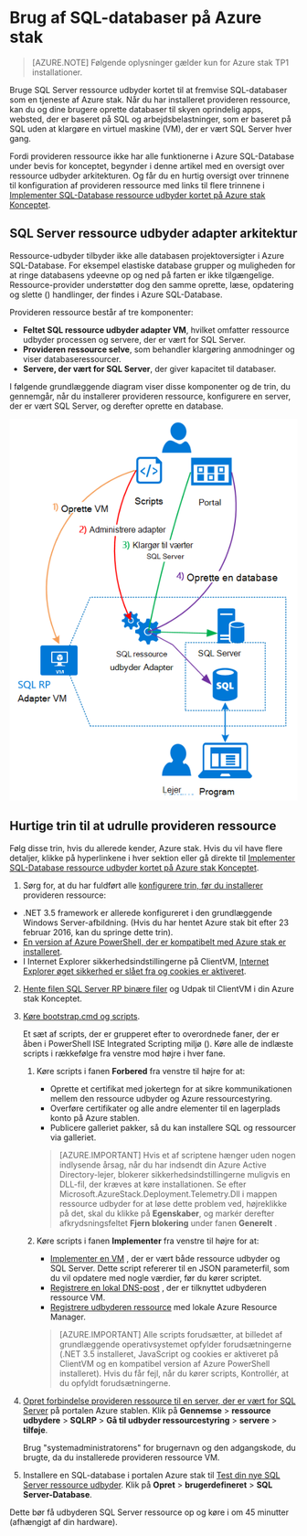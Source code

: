 <properties
    pageTitle="Brug af SQL-databaser på Azure stak | Microsoft Azure"
    description="Få mere at vide, hvordan du kan installere SQL-databaser som en tjeneste på Azure stabling og de hurtige trin til at installere SQL Server ressource udbyder kortet."
    services="azure-stack"
    documentationCenter=""
    authors="Dumagar"
    manager="byronr"
    editor=""/>

<tags
    ms.service="multiple"
    ms.workload="na"
    ms.tgt_pltfrm="na"
    ms.devlang="na"
    ms.topic="article"
    ms.date="09/26/2016"
    ms.author="dumagar"/>

# <a name="use-sql-databases-on-azure-stack"></a>Brug af SQL-databaser på Azure stak

> [AZURE.NOTE] Følgende oplysninger gælder kun for Azure stak TP1 installationer.

Bruge SQL Server ressource udbyder kortet til at fremvise SQL-databaser som en tjeneste af Azure stak. Når du har installeret provideren ressource, kan du og dine brugere oprette databaser til skyen oprindelig apps, websted, der er baseret på SQL og arbejdsbelastninger, som er baseret på SQL uden at klargøre en virtuel maskine (VM), der er vært SQL Server hver gang.

Fordi provideren ressource ikke har alle funktionerne i Azure SQL-Database under bevis for konceptet, begynder i denne artikel med en oversigt over ressource udbyder arkitekturen. Og får du en hurtig oversigt over trinnene til konfiguration af provideren ressource med links til flere trinnene i [Implementer SQL-Database ressource udbyder kortet på Azure stak Konceptet](azure-stack-sql-rp-deploy-long.md).

## <a name="sql-server-resource-provider-adapter-architecture"></a>SQL Server ressource udbyder adapter arkitektur
Ressource-udbyder tilbyder ikke alle databasen projektoversigter i Azure SQL-Database. For eksempel elastiske database grupper og muligheden for at ringe databasens ydeevne op og ned på farten er ikke tilgængelige. Ressource-provider understøtter dog den samme oprette, læse, opdatering og slette () handlinger, der findes i Azure SQL-Database.

Provideren ressource består af tre komponenter:

- **Feltet SQL ressource udbyder adapter VM**, hvilket omfatter ressource udbyder processen og servere, der er vært for SQL Server.
- **Provideren ressource selve**, som behandler klargøring anmodninger og viser databaseressourcer.
- **Servere, der vært for SQL Server**, der giver kapacitet til databaser.

I følgende grundlæggende diagram viser disse komponenter og de trin, du gennemgår, når du installerer provideren ressource, konfigurere en server, der er vært SQL Server, og derefter oprette en database.

![Azure stak SQL ressource udbyder adapter enkel arkitektur](./media/azure-stack-sql-rp-deploy-short/sqlrparch.png)

## <a name="quick-steps-to-deploy-the-resource-provider"></a>Hurtige trin til at udrulle provideren ressource
Følg disse trin, hvis du allerede kender, Azure stak. Hvis du vil have flere detaljer, klikke på hyperlinkene i hver sektion eller gå direkte til [Implementer SQL-Database ressource udbyder kortet på Azure stak Konceptet](azure-stack-sql-rp-deploy-long.md).

1.  Sørg for, at du har fuldført alle [konfigurere trin, før du installerer](azure-stack-sql-rp-deploy-long.md#set-up-steps-before-you-deploy) provideren ressource:

  - .NET 3.5 framework er allerede konfigureret i den grundlæggende Windows Server-afbildning. (Hvis du har hentet Azure stak bit efter 23 februar 2016, kan du springe dette trin).
  - [En version af Azure PowerShell, der er kompatibelt med Azure stak er installeret](http://aka.ms/azStackPsh).
  - I Internet Explorer sikkerhedsindstillingerne på ClientVM, [Internet Explorer øget sikkerhed er slået fra og cookies er aktiveret](azure-stack-sql-rp-deploy-long.md#Turn-off-IE-enhanced-security-and-enable-cookies).

2. [Hente filen SQL Server RP binære filer](http://aka.ms/massqlrprfrsh) og Udpak til ClientVM i din Azure stak Konceptet.

3. [Køre bootstrap.cmd og scripts](azure-stack-sql-rp-deploy-long.md#Bootstrap-the-resource-provider-deployment-PowerShell-and-Prepare-for-deployment).

    Et sæt af scripts, der er grupperet efter to overordnede faner, der er åben i PowerShell ISE Integrated Scripting miljø (). Køre alle de indlæste scripts i rækkefølge fra venstre mod højre i hver fane.

    1. Køre scripts i fanen **Forbered** fra venstre til højre for at:

        - Oprette et certifikat med jokertegn for at sikre kommunikationen mellem den ressource udbyder og Azure ressourcestyring.
        - Overføre certifikater og alle andre elementer til en lagerplads konto på Azure stablen.
        - Publicere galleriet pakker, så du kan installere SQL og ressourcer via galleriet.

        > [AZURE.IMPORTANT] Hvis et af scriptene hænger uden nogen indlysende årsag, når du har indsendt din Azure Active Directory-lejer, blokerer sikkerhedsindstillingerne muligvis en DLL-fil, der kræves at køre installationen. Se efter Microsoft.AzureStack.Deployment.Telemetry.Dll i mappen ressource udbyder for at løse dette problem ved, højreklikke på det, skal du klikke på **Egenskaber**, og markér derefter afkrydsningsfeltet **Fjern blokering** under fanen **Generelt** .

    1. Køre scripts i fanen **Implementer** fra venstre til højre for at:

        - [Implementer en VM](azure-stack-sql-rp-deploy-long.md#Deploy-the-SQL-Server-Resource-Provider-VM) , der er vært både ressource udbyder og SQL Server. Dette script refererer til en JSON parameterfil, som du vil opdatere med nogle værdier, før du kører scriptet.
        - [Registrere en lokal DNS-post](azure-stack-sql-rp-deploy-long.md#Update-the-local-DNS) , der er tilknyttet udbyderen ressource VM.
        - [Registrere udbyderen ressource](azure-stack-sql-rp-deploy-long.md#Register-the-SQL-RP-Resource-Provider) med lokale Azure Resource Manager.

        > [AZURE.IMPORTANT] Alle scripts forudsætter, at billedet af grundlæggende operativsystemet opfylder forudsætningerne (.NET 3.5 installeret, JavaScript og cookies er aktiveret på ClientVM og en kompatibel version af Azure PowerShell installeret). Hvis du får fejl, når du kører scripts, Kontrollér, at du opfyldt forudsætningerne.

6. [Opret forbindelse provideren ressource til en server, der er vært for SQL Server](#Provide-capacity-to-your-SQL-Resource-Provider-by-connecting-it-to-a-hosting-SQL-server) på portalen Azure stablen. Klik på **Gennemse** &gt; **ressource udbydere** &gt; **SQLRP** &gt; **Gå til udbyder ressourcestyring** &gt; **servere** &gt; **tilføje**.

    Brug "systemadministratorens" for brugernavn og den adgangskode, du brugte, da du installerede provideren ressource VM.

7. Installere en SQL-database i portalen Azure stak til [Test din nye SQL Server ressource udbyder](/azure-stack-sql-rp-deploy-long.md#create-your-first-sql-database-to-test-your-deployment). Klik på **Opret** &gt; **brugerdefineret** &gt; **SQL Server-Database**.

Dette bør få udbyderen SQL Server ressource op og køre i om 45 minutter (afhængigt af din hardware).
